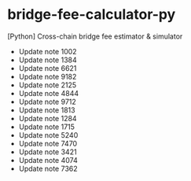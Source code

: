 # bridge-fee-calculator-py
[Python] Cross-chain bridge fee estimator & simulator
- Update note 1002
- Update note 1384
- Update note 6621
- Update note 9182
- Update note 2125
- Update note 4844
- Update note 9712
- Update note 1813
- Update note 1284
- Update note 1715
- Update note 5240
- Update note 7470
- Update note 3421
- Update note 4074
- Update note 7362
